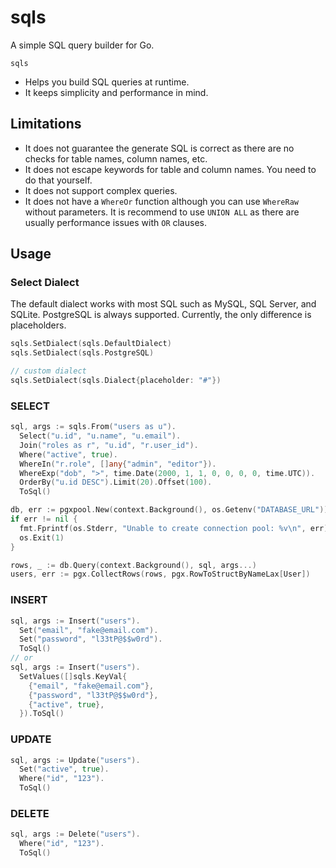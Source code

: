 # sqls

A simple SQL query builder for Go.

`sqls`

- Helps you build SQL queries at runtime.
- It keeps simplicity and performance in mind.

## Limitations

- It does not guarantee the generate SQL is correct as there are no checks for table names, column names, etc.
- It does not escape keywords for table and column names. You need to do that yourself.
- It does not support complex queries.
- It does not have a `WhereOr` function although you can use `WhereRaw` without parameters. It is recommend to use `UNION ALL` as there are usually performance issues with `OR` clauses.

## Usage

### Select Dialect

The default dialect works with most SQL such as MySQL, SQL Server, and SQLite. PostgreSQL is always supported. Currently, the only difference is placeholders.

```go
sqls.SetDialect(sqls.DefaultDialect)
sqls.SetDialect(sqls.PostgreSQL)

// custom dialect
sqls.SetDialect(sqls.Dialect{placeholder: "#"})
```

### SELECT

```go
sql, args := sqls.From("users as u").
  Select("u.id", "u.name", "u.email").
  Join("roles as r", "u.id", "r.user_id").
  Where("active", true).
  WhereIn("r.role", []any{"admin", "editor"}).
  WhereExp("dob", ">", time.Date(2000, 1, 1, 0, 0, 0, 0, time.UTC)).
  OrderBy("u.id DESC").Limit(20).Offset(100).
  ToSql()

db, err := pgxpool.New(context.Background(), os.Getenv("DATABASE_URL"))
if err != nil {
  fmt.Fprintf(os.Stderr, "Unable to create connection pool: %v\n", err)
  os.Exit(1)
}

rows, _ := db.Query(context.Background(), sql, args...)
users, err := pgx.CollectRows(rows, pgx.RowToStructByNameLax[User])
```

### INSERT

```go
sql, args := Insert("users").
  Set("email", "fake@email.com").
  Set("password", "l33tP@$$w0rd").
  ToSql()
// or
sql, args := Insert("users").
  SetValues([]sqls.KeyVal{
    {"email", "fake@email.com"},
    {"password", "l33tP@$$w0rd"},
    {"active", true},
  }).ToSql()
```

### UPDATE

```go
sql, args := Update("users").
  Set("active", true).
  Where("id", "123").
  ToSql()
```

### DELETE

```go
sql, args := Delete("users").
  Where("id", "123").
  ToSql()
```